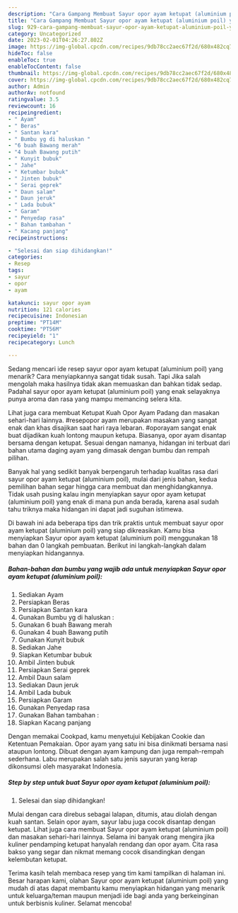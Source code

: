 ```yaml
---
description: "Cara Gampang Membuat Sayur opor ayam ketupat (aluminium poil) yang Enak, Buat Buka Puasa}"
title: "Cara Gampang Membuat Sayur opor ayam ketupat (aluminium poil) yang Enak, Buat Buka Puasa}"
slug: 929-cara-gampang-membuat-sayur-opor-ayam-ketupat-aluminium-poil-yang-enak-buat-buka-puasa
category: Uncategorized
date: 2023-02-01T04:26:27.802Z
image: https://img-global.cpcdn.com/recipes/9db78cc2aec67f2d/680x482cq70/sayur-opor-ayam-ketupat-aluminium-poil-foto-resep-utama.jpg
hideToc: false
enableToc: true
enableTocContent: false
thumbnail: https://img-global.cpcdn.com/recipes/9db78cc2aec67f2d/680x482cq70/sayur-opor-ayam-ketupat-aluminium-poil-foto-resep-utama.jpg
cover: https://img-global.cpcdn.com/recipes/9db78cc2aec67f2d/680x482cq70/sayur-opor-ayam-ketupat-aluminium-poil-foto-resep-utama.jpg
author: Admin
authorAv: notfound
ratingvalue: 3.5
reviewcount: 16
recipeingredient:
- " Ayam"
- " Beras"
- " Santan kara"
- " Bumbu yg di haluskan "
- "6 buah Bawang merah"
- "4 buah Bawang putih"
- " Kunyit bubuk"
- " Jahe"
- " Ketumbar bubuk"
- " Jinten bubuk"
- " Serai geprek"
- " Daun salam"
- " Daun jeruk"
- " Lada bubuk"
- " Garam"
- " Penyedap rasa"
- " Bahan tambahan "
- " Kacang panjang"
recipeinstructions:

- "Selesai dan siap dihidangkan!"
categories:
- Resep
tags:
- sayur
- opor
- ayam

katakunci: sayur opor ayam 
nutrition: 121 calories
recipecuisine: Indonesian
preptime: "PT14M"
cooktime: "PT56M"
recipeyield: "1"
recipecategory: Lunch

---
```



Sedang mencari ide resep sayur opor ayam ketupat (aluminium poil) yang menarik? Cara menyiapkannya sangat tidak susah. Tapi Jika salah mengolah maka hasilnya tidak akan memuaskan dan bahkan tidak sedap. Padahal sayur opor ayam ketupat (aluminium poil) yang enak selayaknya punya aroma dan rasa yang mampu memancing selera kita.


Lihat juga cara membuat Ketupat Kuah Opor Ayam Padang dan masakan sehari-hari lainnya. #resepopor ayam merupakan masakan yang sangat enak dan khas disajikan saat hari raya lebaran. #oporayam sangat enak buat dijadikan kuah lontong maupun ketupa. Biasanya, opor ayam disantap bersama dengan ketupat. Sesuai dengan namanya, hidangan ini terbuat dari bahan utama daging ayam yang dimasak dengan bumbu dan rempah pilihan.

Banyak hal yang sedikit banyak berpengaruh terhadap kualitas rasa dari sayur opor ayam ketupat (aluminium poil), mulai dari jenis bahan, kedua pemilihan bahan segar hingga cara membuat dan menghidangkannya. Tidak usah pusing kalau ingin menyiapkan sayur opor ayam ketupat (aluminium poil) yang enak di mana pun anda berada, karena asal sudah tahu triknya maka hidangan ini dapat jadi suguhan istimewa.


Di bawah ini ada beberapa tips dan trik praktis untuk membuat sayur opor ayam ketupat (aluminium poil) yang siap dikreasikan. Kamu bisa menyiapkan Sayur opor ayam ketupat (aluminium poil) menggunakan 18 bahan dan 0 langkah pembuatan. Berikut ini langkah-langkah dalam menyiapkan hidangannya.

<!--inarticleads1-->

##### Bahan-bahan dan bumbu yang wajib ada untuk menyiapkan Sayur opor ayam ketupat (aluminium poil):

1. Sediakan  Ayam
1. Persiapkan  Beras
1. Persiapkan  Santan kara
1. Gunakan  Bumbu yg di haluskan :
1. Gunakan 6 buah Bawang merah
1. Gunakan 4 buah Bawang putih
1. Gunakan  Kunyit bubuk
1. Sediakan  Jahe
1. Siapkan  Ketumbar bubuk
1. Ambil  Jinten bubuk
1. Persiapkan  Serai geprek
1. Ambil  Daun salam
1. Sediakan  Daun jeruk
1. Ambil  Lada bubuk
1. Persiapkan  Garam
1. Gunakan  Penyedap rasa
1. Gunakan  Bahan tambahan :
1. Siapkan  Kacang panjang


Dengan memakai Cookpad, kamu menyetujui Kebijakan Cookie dan Ketentuan Pemakaian. Opor ayam yang satu ini bisa dinikmati bersama nasi ataupun lontong. Dibuat dengan ayam kampung dan juga rempah-rempah sederhana. Labu merupakan salah satu jenis sayuran yang kerap dikonsumsi oleh masyarakat Indonesia. 

<!--inarticleads2-->

##### Step by step untuk buat Sayur opor ayam ketupat (aluminium poil):


1. Selesai dan siap dihidangkan!

Mulai dengan cara direbus sebagai lalapan, ditumis, atau diolah dengan kuah santan. Selain opor ayam, sayur labu juga cocok disantap dengan ketupat. Lihat juga cara membuat Sayur opor ayam ketupat (aluminium poil) dan masakan sehari-hari lainnya. Selama ini banyak orang mengira jika kuliner pendamping ketupat hanyalah rendang dan opor ayam. Cita rasa bakso yang segar dan nikmat memang cocok disandingkan dengan kelembutan ketupat. 

Terima kasih telah membaca resep yang tim kami tampilkan di halaman ini. Besar harapan kami, olahan Sayur opor ayam ketupat (aluminium poil) yang mudah di atas dapat membantu kamu menyiapkan hidangan yang menarik untuk keluarga/teman maupun menjadi ide bagi anda yang berkeinginan untuk berbisnis kuliner. Selamat mencoba!
